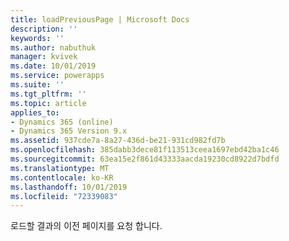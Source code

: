 ```yaml
---
title: loadPreviousPage | Microsoft Docs
description: ''
keywords: ''
ms.author: nabuthuk
manager: kvivek
ms.date: 10/01/2019
ms.service: powerapps
ms.suite: ''
ms.tgt_pltfrm: ''
ms.topic: article
applies_to:
- Dynamics 365 (online)
- Dynamics 365 Version 9.x
ms.assetid: 937cde7a-8a27-436d-be21-931cd982fd7b
ms.openlocfilehash: 385dabb3dece81f113513ceea1697ebd42ba1c46
ms.sourcegitcommit: 63ea15e2f861d43333aacda19230cd8922d7bdfd
ms.translationtype: MT
ms.contentlocale: ko-KR
ms.lasthandoff: 10/01/2019
ms.locfileid: "72339083"
---
```

로드할 결과의 이전 페이지를 요청 합니다.
